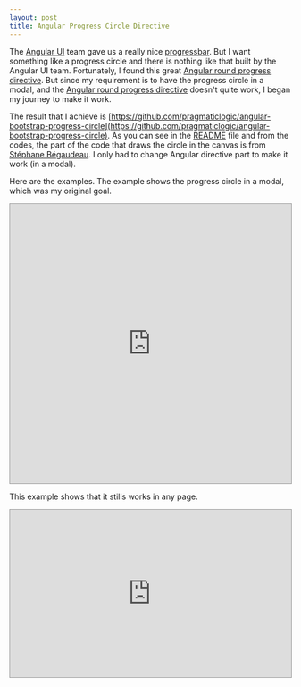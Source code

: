 ```yaml
---
layout: post
title: Angular Progress Circle Directive
---
```


The [Angular UI](http://angular-ui.github.io/) team gave us a really nice [progressbar](http://angular-ui.github.io/bootstrap/#/progressbar).  But I want something like a progress circle and there is nothing like that built by the Angular UI team.  Fortunately, I found this great [Angular round progress directive](https://github.com/angular-directives/angular-round-progress-directive).  But since my requirement is to have the progress circle in a modal, and the [Angular round progress directive](https://github.com/angular-directives/angular-round-progress-directive) doesn't quite work, I began my journey to make it work.

The result that I achieve is [https://github.com/pragmaticlogic/angular-bootstrap-progress-circle](https://github.com/pragmaticlogic/angular-bootstrap-progress-circle).  As you can see in the [README](https://github.com/pragmaticlogic/angular-bootstrap-progress-circle/blob/master/README.md) file and from the codes, the part of the code that draws the circle in the canvas is from [Stéphane Bégaudeau](https://github.com/sbegaudeau).  I only had to change Angular directive part to make it work (in a modal).

Here are the examples.  The example shows the progress circle in a modal, which was my original goal.  

<iframe style="border: 1px solid #999;width: 100%; height: 500px" src="http://embed.plnkr.co/h8zgE5PnL3zVCInU5YsC/preview" frameborder="0"></iframe>

This example shows that it stills works in any page.

<iframe style="border: 1px solid #999;width: 100%; height: 300px" src="http://embed.plnkr.co/jr8e4AfY6rR2KTW3R4v2/preview" frameborder="0"></iframe>


